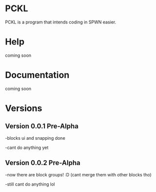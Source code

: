 # PCKL
PCKL is a program that intends coding in SPWN easier.

# Help
coming soon

# Documentation
coming soon

# Versions

## Version 0.0.1 Pre-Alpha
-blocks ui and snapping done

-cant do anything yet

## Version 0.0.2 Pre-Alpha
-now there are block groups! :D (cant merge them with other blocks tho)

-still cant do anything lol
